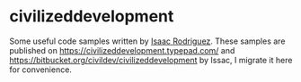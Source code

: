 # civilizeddevelopment

Some useful code samples written by [Isaac Rodriguez](https://civilizeddevelopment.typepad.com/civilized-development/about-the-author.html). These samples are published on https://civilizeddevelopment.typepad.com/ and https://bitbucket.org/civildev/civilizeddevelopment by Issac, I migrate it here for convenience. 
